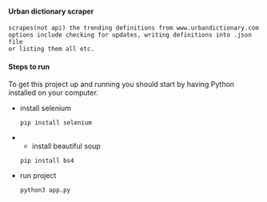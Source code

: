 #### Urban dictionary scraper  
	scrapes(not api) the trending definitions from www.urbandictionary.com
	options include checking for updates, writing definitions into .json file
	or listing them all etc.


#### Steps to run  
To get this project up and running you should start by having Python installed on your computer. 

 - install selenium
	```
	pip install selenium
	```
 -  - install beautiful soup
	```
	pip install bs4
	```	
 - run project
 	```
 	python3 app.py
 	```	
